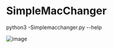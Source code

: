 # SimpleMacChanger

python3 -Simplemacchanger.py --help 

![image](https://user-images.githubusercontent.com/41585568/95931741-d70e2180-0d7e-11eb-904e-b4483190f7bf.png)


